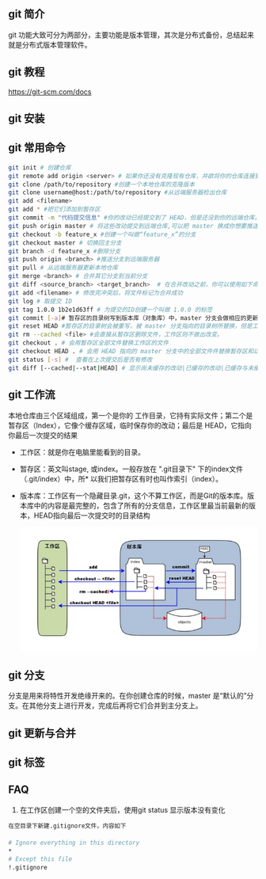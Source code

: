 ## git 简介

git 功能大致可分为两部分，主要功能是版本管理，其次是分布式备份，总结起来就是分布式版本管理软件。

## git 教程

https://git-scm.com/docs
## git 安装
## git 常用命令

```sh
git init # 创建仓库
git remote add origin <server> # 如果你还没有克隆现有仓库，并欲将你的仓库连接到某个远程服务器
git clone /path/to/repository #创建一个本地仓库的克隆版本
git clone username@host:/path/to/repository #从远端服务器检出仓库
git add <filename>
git add * #把它们添加到暂存区
git commit -m "代码提交信息" #你的改动已经提交到了 HEAD，但是还没到你的远端仓库。
git push origin master # 将这些改动提交到远端仓库,可以把 master 换成你想要推送的任何分支
git checkout -b feature_x #创建一个叫做“feature_x”的分支
git checkout master # 切换回主分支
git branch -d feature_x #删除分支
git push origin <branch> #推送分支到远端服务器
git pull # 从远端服务器更新本地仓库
git merge <branch> # 合并其它分支到当前分支
git diff <source_branch> <target_branch>  # 在合并改动之前，你可以使用如下命令预览差异
git add <filename> # 修改完冲突后，将文件标记为合并成功
git log # 取提交 ID
git tag 1.0.0 1b2e1d63ff # 为提交的ID创建一个叫做 1.0.0 的标签
git commit [-a]# 暂存区的目录树写到版本库（对象库）中，master 分支会做相应的更新。即 master 指向的目录树就是提交时暂存区的目录树。-a:  自动执行git add 
git reset HEAD #暂存区的目录树会被重写，被 master 分支指向的目录树所替换，但是工作区不受影响。相当于撤消最后一次的 git add 操作
git rm --cached <file> #会直接从暂存区删除文件，工作区则不做出改变。
git checkout . # 会用暂存区全部文件替换工作区的文件
git checkout HEAD . # 会用 HEAD 指向的 master 分支中的全部文件件替换暂存区和以及工作区中的文件。这个命令也是极具危险性的，因为不但会清除工作区中未提交的改动，也会清除暂存区中未提交的改动。
git status [-s] #  查看在上次提交后是否有修改
git diff [--cached|--stat|HEAD] # 显示尚未缓存的改动|已缓存的改动|已缓存与未缓存的所有改动
```
## git 工作流
本地仓库由三个区域组成，第一个是你的 工作目录，它持有实际文件；第二个是 暂存区（Index），它像个缓存区域，临时保存你的改动；最后是 HEAD，它指向你最后一次提交的结果
* 工作区：就是你在电脑里能看到的目录。

* 暂存区：英文叫stage, 或index。一般存放在 ".git目录下" 下的index文件（.git/index）中，所* 以我们把暂存区有时也叫作索引（index）。

* 版本库：工作区有一个隐藏目录.git，这个不算工作区，而是Git的版本库。版本库中的内容是最完整的，包含了所有的分支信息，工作区里最当前最新的版本，HEAD指向最后一次提交时的目录结构

  ![img](images/git_option_object.jpg)
## git 分支
分支是用来将特性开发绝缘开来的。在你创建仓库的时候，master 是“默认的”分支。在其他分支上进行开发，完成后再将它们合并到主分支上。


## git 更新与合并
## git 标签

## FAQ
1.  在工作区创建一个空的文件夹后，使用git status 显示版本没有变化
```sh
在空目录下新建.gitignore文件，内容如下

# Ignore everything in this directory  
*  
# Except this file  
!.gitignore  
```